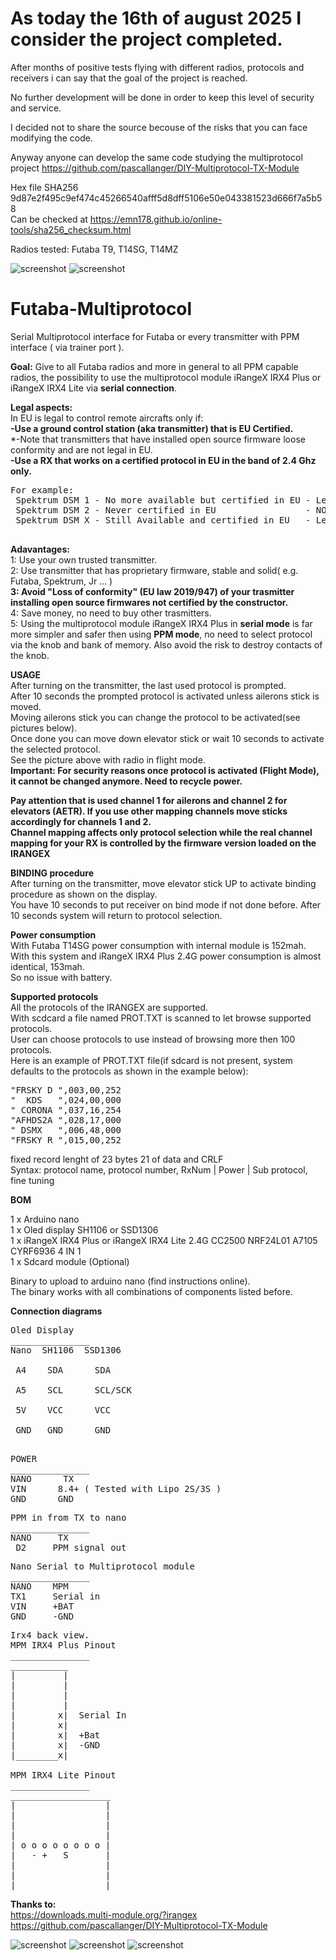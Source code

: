 # As today the 16th of august 2025 I consider the project completed.
After months of positive tests flying with different radios, protocols and receivers i can say that the goal of the project is reached.

No further development will be done in order to keep this level of security and service.

I decided not to share the source becouse of the risks that you can face modifying the code. 

Anyway anyone can develop the same code studying the multiprotocol project https://github.com/pascallanger/DIY-Multiprotocol-TX-Module

Hex file SHA256 9d87e2f495c9ef474c45266540afff5d8dff5106e50e043381523d666f7a5b58 <br />
Can be checked at https://emn178.github.io/online-tools/sha256_checksum.html

Radios tested: Futaba T9, T14SG, T14MZ



![screenshot](MPF4.png)
![screenshot](MPM_lite.png)

# Futaba-Multiprotocol
Serial Multiprotocol interface for Futaba or every transmitter with PPM interface ( via trainer port ).

**Goal:** Give to all Futaba radios and more in general to all PPM capable radios, the possibility to use the multiprotocol module iRangeX IRX4 Plus or iRangeX IRX4 Lite via **serial connection**.<br />

**Legal aspects:**<br />
In EU is legal to control remote aircrafts only if:<br />
**-Use a ground control station (aka transmitter) that is EU Certified.**<br />
*-Note that transmitters that have installed open source firmware loose conformity and are not legal in EU.<br />
**-Use a RX that works on a certified protocol in EU in the band of 2.4 Ghz only.**<br />
<pre>
For example:
 Spektrum DSM 1 - No more available but certified in EU - Legal to use.
 Spektrum DSM 2 - Never certified in EU                 - NOT Legal to use.
 Spektrum DSM X - Still Available and certified in EU   - Legal to use.
 
</pre>
**Adavantages:** <br />
1: Use your own trusted transmitter.<br />
2: Use transmitter that has proprietary firmware, stable and solid( e.g. Futaba, Spektrum, Jr ... )<br />
**3: Avoid "Loss of conformity" (EU law 2019/947) of your trasmitter installing open source firmwares not certified by the constructor.**<br />
4: Save money, no need to buy other trasmitters.<br />
5: Using the multiprotocol module iRangeX IRX4 Plus in **serial mode** is far more simpler and safer then using **PPM mode**, no need to select protocol via the knob and bank of memory. Also avoid the risk to destroy contacts of the knob.<br />


**USAGE**<br />
After turning on the transmitter, the last used protocol is prompted.<br />
After 10 seconds the prompted protocol is activated unless ailerons stick is moved.<br />
Moving ailerons stick you can change the protocol to be activated(see pictures below).<br />
Once done you can move down elevator stick or wait 10 seconds to activate the selected protocol.<br />
See the picture above with radio in flight mode.<br />
**Important: For security reasons once protocol is activated (Flight Mode), it cannot be changed anymore. Need to recycle power.**<br />

**Pay attention that is used channel 1 for ailerons and channel 2 for elevators (AETR). If you use other mapping channels move sticks accordingly for channels 1 and 2.**<br />
**Channel mapping affects only protocol selection while the real channel mapping for your RX is controlled by the firmware version loaded on the IRANGEX**<br />

**BINDING procedure**<br />
After turning on the transmitter, move elevator stick UP to activate binding procedure as shown on the display.<br />
You have 10 seconds to put receiver on bind mode if not done before. After 10 seconds system will return to protocol selection.<br />

**Power consumption**<br />
With Futaba T14SG power consumption with internal module is 152mah.<br />
With this system and iRangeX IRX4 Plus 2.4G power consumption is almost identical, 153mah.<br />
So no issue with battery.<br />

**Supported protocols**<br />
All the protocols of the IRANGEX are supported.<br />
With scdcard a file named PROT.TXT is scanned to let browse supported protocols.<br />
User can choose protocols to use instead of browsing more then 100 protocols.<br />
Here is an example of PROT.TXT file(if sdcard is not present, system defaults to the protocols as shown in the example below):<br />
<pre>
"FRSKY D ",003,00,252
"  KDS   ",024,00,000
" CORONA ",037,16,254
"AFHDS2A ",028,17,000
" DSMX   ",006,48,000
"FRSKY R ",015,00,252
</pre>
fixed record lenght of 23 bytes 21 of data and CRLF<br />
Syntax: protocol name, protocol number, RxNum | Power | Sub protocol, fine tuning<br />


**BOM**

1 x Arduino nano<br />
1 x Oled display SH1106  or SSD1306<br />
1 x iRangeX IRX4 Plus or iRangeX IRX4 Lite 2.4G CC2500 NRF24L01 A7105 CYRF6936 4 IN 1<br />
1 x Sdcard module (Optional)<br />

Binary to upload to arduino nano (find instructions online).<br />
The binary works with all combinations of components listed before.

**Connection diagrams**<br />
<pre>
Oled Display
_______________
Nano  SH1106  SSD1306<br />
 A4    SDA      SDA<br />
 A5    SCL      SCL/SCK<br />
 5V    VCC      VCC<br />
 GND   GND      GND<br />
</pre>
<pre>
POWER
_______________ 
NANO      TX
VIN      8.4+ ( Tested with Lipo 2S/3S )
GND      GND
</pre>
<pre>
PPM in from TX to nano
_______________
NANO     TX
 D2     PPM signal out
</pre>
<pre>
Nano Serial to Multiprotocol module
_______________
NANO    MPM
TX1     Serial in
VIN     +BAT
GND     -GND
</pre>
<pre>
Irx4 back view.
MPM IRX4 Plus Pinout
_______________
___________
|         |
|         |
|         |
|         |
|        x|  Serial In  
|        x|
|        x|  +Bat
|        x|  -GND 
|________x|

MPM IRX4 Lite Pinout
_______________
___________________
|                 |
|                 |
|                 |
|                 |
| o o o o o o o o |  
|   - +   S       |
|                 |
|                 |
|_________________|
</pre>


**Thanks to:**<br />
https://downloads.multi-module.org/?irangex<br />
https://github.com/pascallanger/DIY-Multiprotocol-TX-Module<br />

![screenshot](MPF1.png)
![screenshot](MPF2.png)
![screenshot](MPF3.png)

